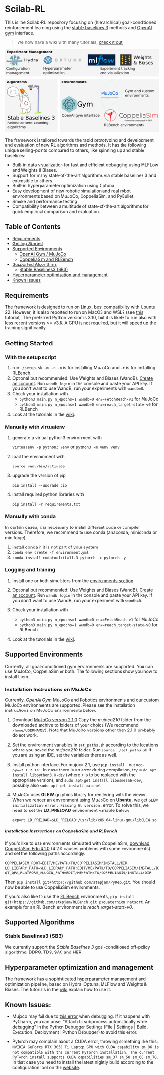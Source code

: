 # Scilab-RL

This is the Scilab-RL repository focusing on (hierarchical) goal-conditioned reinforcement learning using the [stable baselines 3](https://stable-baselines3.readthedocs.io/en/master/) methods and [OpenAI gym](https://gym.openai.com/) interface.
> We now have a wiki with many tutorials, [check it out!](https://collaborating.tuhh.de/ckv0173/Scilab-RL/-/wikis/home)

![](overview.svg)

The framework is tailored towards the rapid prototyping and development and evaluation of new RL algorithms and methods. It has the following unique selling-points compared to others, like spinning up and stable baselines:
* Built-in data visualization for fast and efficient debugging using MLFLow and Weights & Biases.
* Support for many state-of-the-art algorithms via stable baselines 3 and extensible to others. 
* Built-in hyperparameter optimization using Optuna
* Easy development of new robotic simulation and real robot environments based on MuJoCo, CoppeliaSim, and PyBullet. 
* Smoke and performance testing
* Compatibility between a multitude of state-of-the-art algorithms for quick empirical comparison and evaluation. 

## Table of Contents

- [Requirements](#requirements)
- [Getting Started](#getting-started)
- [Supported Environments](#supported-environments)
  * [OpenAI Gym / MuJoCo](#installation-instructions-on-mujoco)
  * [CoppeliaSim and RLBench](#installation-instructions-on-coppeliasim-and-rlbench)
- [Supported Algorithms](#supported-algorithms)
  * [Stable Baselines3 (SB3)](#stable-baselines3-(sb3))
- [Hyperparameter optimization and management](#hyperparameter-optimization-and-management)
- [Known Issues](#known-issues)

## Requirements
The framework is designed to run on Linux, best compatibility with Ubuntu 22. However, it is also reported to run on MacOS and WSL2 (see [this](https://collaborating.tuhh.de/ckv0173/Scilab-RL/-/wikis/Running-on-Windows-with-WSL2) tutorial). The preferred Python version is 3.10, but it is likely to run also with less recent versions >= v3.8. A GPU is not required, but it will speed up the training significantly. 

## Getting Started

### With the setup script

1. run `./setup.sh -m -r`. `-m` is for installing MuJoCo and `-r` is for installing RLBench.
2. Optional but recommended: Use Weights and Biases (WandB). [Create an account](https://app.wandb.ai/login?signup=true). Run `wandb login` in the console and paste your API key. If you don't want to use WandB, run your experiments with `wandb=0`.
3. Check your installation with
   - `python3 main.py n_epochs=1 wandb=0 env=FetchReach-v1` for MuJoCo
   - `python3 main.py n_epochs=1 wandb=0 env=reach_target-state-v0` for RLBench
4. Look at the tutorials in the [wiki](https://collaborating.tuhh.de/ckv0173/Scilab-RL/-/wikis/home).

### Manually with virtualenv
1. generate a virtual python3 environment with

    `virtualenv -p python3 venv` or
    `python3 -m venv venv`

2. load the environment with

    `source venv/bin/activate`

3. upgrade the version of pip

    `pip install --upgrade pip`

4. install required python libraries with

    `pip install -r requirements.txt`

### Manually with conda
In certain cases, it is necessary to install different cuda or compiler versions.
Therefore, we recommend to use conda (anaconda, miniconda or miniforge).

1. [install conda](https://conda.io/docs/user-guide/install/index.html) if it is not part of your system
2. `conda env create -f environment.yml`
3. `conda install cudatoolkit=11.3 pytorch -c pytorch -y`

### Logging and training

1. Install one or both simulators from the [environments section](#supported-environments).

2. Optional but recommended: Use Weights and Biases (WandB). [Create an account](https://app.wandb.ai/login?signup=true). Run `wandb login` in the console and paste your API key. If you don't want to use WandB, run your experiment with `wandb=0`.

3. Check your installation with
   - `python3 main.py n_epochs=1 wandb=0 env=FetchReach-v1` for MuJoCo
   - `python3 main.py n_epochs=1 wandb=0 env=reach_target-state-v0` for RLBench

4. Look at the tutorials in the [wiki](https://collaborating.tuhh.de/ckv0173/Scilab-RL/-/wikis/home).

## Supported Environments
Currently, all goal-conditioned gym environments are supported.
You can use MuJoCo, CoppeliaSim or both. The following sections show you how to install them.

### Installation Instructions on MuJoCo
Currently, _OpenAI Gym_ MuJoCo and Robotics environments and our custom MuJoCo environments are supported. Please see the installation instructions on MuJoCo environments below.

1. Download [MuJoCo version 2.1.0](https://github.com/deepmind/mujoco/releases/tag/2.1.0) 
   Copy the *mujoco210* folder from the downloaded archive
      to folders of your choice (We recommend `/home/USERNAME/`). Note that MuJoCo versions other than 2.1.0 probably do not work. 

1. Set the environment variables in `set_paths.sh` according to the
   locations where you saved the *mujoco210* folder.
   Run `source ./set_paths.sh`
   If you are using an IDE, set the variables there as well.

1. Install python interface. For mujoco 2.1, use `pip install 'mujoco-py==2.1.2.14'`. In case there is an error during compilation, try `sudo apt install libpython3.X-dev` (where `X` is to be replaced with the appropriate version), and `sudo apt-get install libosmesa6-dev`, possibly also `sudo apt-get install patchelf`

1. MuJoCo uses **GLEW** graphics library for rendering with the viewer. When we render an environment using MuJoCo on **Ubuntu**, we get `GLEW initialization error: Missing GL version.` error. To solve this, we need to set the **LD_PRELOAD** environment variable below:

    `export LD_PRELOAD=$LD_PRELOAD:/usr/lib/x86_64-linux-gnu/libGLEW.so`
    
##### Installation Instructions on CoppeliaSim and RLBench
If you'd like to use environments simulated with CoppeliaSim,
[download CoppeliaSim Edu 4.1.0](https://www.coppeliarobotics.com/previousVersions) (4.2.0 causes problems with some environments)
and set the following paths accordingly.
```
COPPELIASIM_ROOT=EDIT/ME/PATH/TO/COPPELIASIM/INSTALL/DIR
LD_LIBRARY_PATH=$LD_LIBRARY_PATH:EDIT/ME/PATH/TO/COPPELIASIM/INSTALL/DIR
QT_QPA_PLATFORM_PLUGIN_PATH=EDIT/ME/PATH/TO/COPPELIASIM/INSTALL/DIR
```
Then `pip install git+https://github.com/stepjam/PyRep.git`. You should now be able to use
CoppeliaSim environments.

If you'd also like to use the [RL Bench](https://github.com/stepjam/RLBench) environments,
`pip install git+https://github.com/stepjam/RLBench.git pyquaternion natsort`.
An example for an RL Bench environment is *reach_target-state-v0*.

## Supported Algorithms

### Stable Baselines3 (SB3)
We currently support the _Stable Baselines 3_ goal-conditioned off-policy algorithms: DDPG, TD3, SAC and HER

## Hyperparameter optimization and management
The framework has a sophisticated hyperparameter management and optimization pipeline, based on Hydra, Optuna, MLFlow and Weights & Biases.
The tutorials in the [wiki](https://collaborating.tuhh.de/ckv0173/Scilab-RL/-/wikis/home) explain how to use it.

## Known Issues:

- Mujoco may fail due to [this error](https://github.com/openai/mujoco-py/issues/544) when debugging. If it happens with PyCharm, you can unset "Attach to subprocess automatically while debugging" in the Python Debugger Settings (File | Settings | Build, Execution, Deployment | Python Debugger) to avoid this error.

- Pytorch may complain about a CUDA error, throwing something like this: 
`NVIDIA GeForce RTX 3050 Ti Laptop GPU with CUDA capability sm_86 is not compatible with the current PyTorch installation.
The current PyTorch install supports CUDA capabilities sm_37 sm_50 sm_60 sm_70.`
In that case you need to install the latest nightly build according to the configuration tool on the [website](https://pytorch.org/get-started/locally/).
